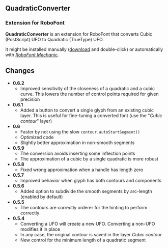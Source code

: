 ## QuadraticConverter

### Extension for RoboFont

**QuadraticConverter** is an extension for RoboFont that converts Cubic (PostScript) UFO to Quadratic (TrueType) UFO.

It might be installed manually ([download](https://github.com/sansplomb/QuadraticConverter/archive/master.zip) and double-click) or automatically with [*RoboFont Mechanic*](http://www.robofontmechanic.com).

## Changes

- **0.6.2**
  - Improved sensitivity of the closeness of a quadratic and a cubic curve. This lowers the number of control points required for given precision
- **0.6.1**
  - Added a button to convert a single glyph from an existing cubic layer. This is useful for fine-tuning a converted font (use the "*Cubic contour*" layer)
- **0.6**
  - Faster by not using the slow `contour.autoStartSegment()`
  - Optimized code
  - Slightly better approximation in non-smooth segments
- **0.5.9**
  - The conversion avoids inserting some inflection points
  - The approximation of a cubic by a single quadratic is more robust
- **0.5.8**
  - Fixed wrong approximation when a handle has length zero
- **0.5.7**
  - Improved behavior when glyph has both contours and components
- **0.5.6**
  - Added option to subdivide the smooth segments by arc-length (enabled by default)
- **0.5.5**
  - The contours are correctly orderer for the hinting to perform correctly
- **0.5.4**
  - Converting a UFO will create a new UFO. Converting a non-UFO modifies it in place
  - In any case, the original contour is saved in the layer *Cubic contour*
  - New control for the minimum length of a quadratic segment
